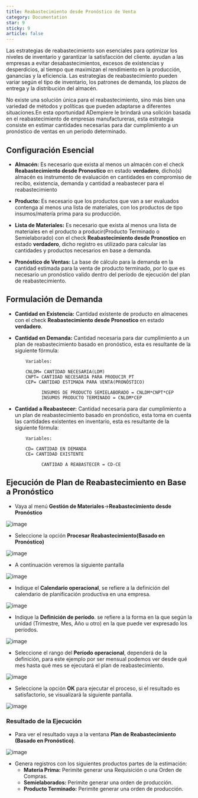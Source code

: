 ```yaml
---
title: Reabastecimiento desde Pronóstico de Venta
category: Documentation
star: 9
sticky: 9
article: false
---
```


Las estrategias de reabastecimiento son esenciales para optimizar los niveles de inventario y garantizar la satisfacción del cliente. ayudan a las empresas a evitar desabastecimientos, excesos de existencias y desperdicios, al tiempo que maximizan el rendimiento en la producción, ganancias y la eficiencia. Las estrategias de reabastecimiento pueden variar según el tipo de inventario, los patrones de demanda, los plazos de entrega y la distribución del almacén. 

No existe una solución única para el reabastecimiento, sino más bien una variedad de métodos y políticas que pueden adaptarse a diferentes situaciones.En esta oportunidad ADempiere le brindará una solición basada en el reabastecimiento de empresas manufactureras, esta estrategia consiste en estimar cantidades necesarias para dar cumplimiento a un pronóstico de ventas en un periodo determinado.

## Configuración Esencial

- **Almacén:** Es necesario que exista al menos un almacén con el check **Reabastecimiento desde Pronostico** en estado **verdadero**, dicho(s) almacén es instrumento de evaluación en cantidades en compromiso de recibo, existencia, demanda y cantidad a reabastecer para el reabastecimiento
  
- **Producto:** Es necesario que los productos que van a ser evaluados contenga al menos una lista de materiales, con los productos de tipo insumos/matería prima para su producción.

- **Lista de Materiales:** Es necesario que exista al menos una lista de materiales en el producto a producir(Producto Terminado o Semielaborado) con el check **Reabastecimiento desde Pronostico** en estado **verdadero**, dicho registro es utilizado para calcular las cantidades y productos necesarios en base a demanda.
  
- **Pronóstico de Ventas:** La base de cálculo para la demanda en la cantidad estimada para la venta de producto terminado, por lo que es necesario un pronóstico valido dentro del período de ejecución del plan de reabastecimiento.

## Formulación de Demanda

- **Cantidad en Existencia:** Cantidad existente de producto en almacenes con el check **Reabastecimiento desde Pronostico** en estado **verdadero**.

- **Cantidad en Demanda:** Cantidad necesaria para dar cumplimiento a un plan de reabastecimiento basado en pronóstico, esta es resultante de la siguiente fórmula:
  
          Variables:
    
          CNLDM= CANTIDAD NECESARIA(LDM)
          CNPT= CANTIDAD NECESARIA PARA PRODUCIR PT
          CEP= CANTIDAD ESTIMADA PARA VENTA(PRONÓSTICO)
  
                INSUMOS DE PRODUCTO SEMIELABORADO = CNLDM*CNPT*CEP
                INSUMOS PRODUCTO TERMINADO = CNLDM*CEP

- **Cantidad a Reabastecer:** Cantidad necesaria para dar cumplimiento a un plan de reabastecimiento basado en pronóstico, esta toma en cuenta las cantidades existentes en inventario, esta es resultante de la siguiente fórmula:
  
          Variables:
    
          CD= CANTIDAD EN DEMANDA
          CE= CANTIDAD EXISTENTE
  
                CANTIDAD A REABASTECER = CD-CE

  
## Ejecución de Plan de Reabastecimiento en Base a Pronóstico

- Vaya al menú **Gestión de Materiales**->**Reabastecimiento desde Pronóstico**
  
![image](https://github.com/erpcya/docs/assets/9578152/8c1d321a-5c03-44e2-9360-6ea3e8ffa493)

- Seleccione la opción **Procesar Reabastecimiento(Basado en Pronóstico)**
  
![image](https://github.com/erpcya/docs/assets/9578152/8fcd0068-2107-4972-8c60-fc6c1c1257d4)

- A continuación veremos la siguiente pantalla
  
![image](https://github.com/erpcya/docs/assets/9578152/22b21d38-41be-4e03-8f87-c737fe4fe385)

- Indique el **Calendario operacional**, se refiere a la definición del calendario de planificación productiva en una empresa.
  
![image](https://github.com/erpcya/docs/assets/9578152/f09a52f9-bf73-46f2-8910-7a723fc36192)

- Indique la **Definición de período**. se refiere a la forma en la que según la unidad (Trimestre, Mes, Año u otro) en la que puede ver expresado los períodos.
  
![image](https://github.com/erpcya/docs/assets/9578152/455ce076-d9aa-465a-a407-c630346af083)

- Seleccione el rango del **Período operacional**, dependerá de la definición, para este ejemplo por ser mensual podemos ver desde qué mes hasta qué mes se ejecutará el plan de reabastecimiento.
  
![image](https://github.com/erpcya/docs/assets/9578152/73034f78-a47e-4e0d-b667-f2e2278e0b29)

- Seleccione la opción **OK** para ejecutar el proceso, si el resultado es satisfactorio, se visualizará la siguiente pantalla.
  
![image](https://github.com/erpcya/docs/assets/9578152/46ffe594-0c35-46ec-b241-aeaf2acd8c1f)

### Resultado de la Ejecución

- Para ver el resultado vaya a la ventana **Plan de Reabastecimiento (Basado en Pronóstico)**.
  
![image](https://github.com/erpcya/docs/assets/9578152/d928a10a-0410-4f4f-bc17-38d29a56a4a6)

- Genera registros con los siguientes productos partes de la estimación:
  - **Materia Prima:** Perimite generar una Requisición o una Orden de Compras.
  - **Semielaborados:** Perimite generar una orden de producción.
  - **Producto Terminado:** Perimite generar una orden de producción.

## 
